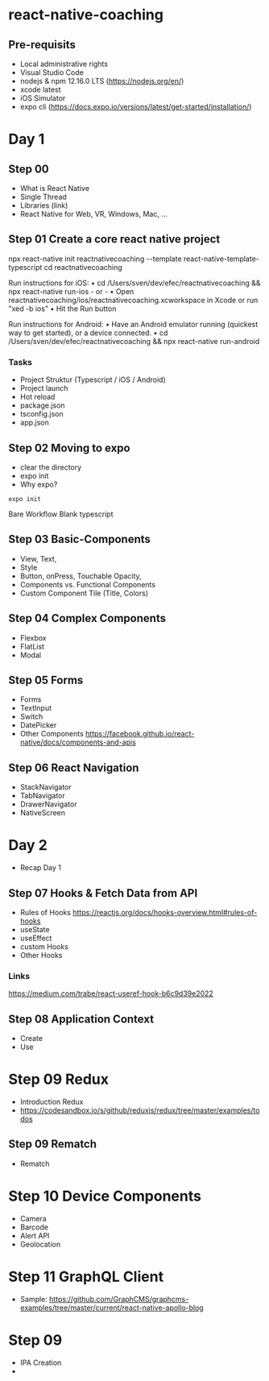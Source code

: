 # react-native-coaching

## Pre-requisits
* Local administrative rights
* Visual Studio Code
* nodejs & npm 12.16.0 LTS (https://nodejs.org/en/)
* xcode latest 
* iOS Simulator
* expo cli (https://docs.expo.io/versions/latest/get-started/installation/)


# Day 1

## Step 00
* What is React Native
* Single Thread
* Libraries (link)
* React Native for Web, VR, Windows, Mac, ...

## Step 01 Create a core react native project
npx react-native init reactnativecoaching --template react-native-template-typescript 
cd reactnativecoaching

Run instructions for iOS:
    • cd /Users/sven/dev/efec/reactnativecoaching && npx react-native run-ios
    - or -
    • Open reactnativecoaching/ios/reactnativecoaching.xcworkspace in Xcode or run "xed -b ios"
    • Hit the Run button

Run instructions for Android:
    • Have an Android emulator running (quickest way to get started), or a device connected.
    • cd /Users/sven/dev/efec/reactnativecoaching && npx react-native run-android


### Tasks
* Project Struktur (Typescript / iOS / Android)
* Project launch
* Hot reload
* package.json
* tsconfig.json
* app.json

## Step 02 Moving to expo

* clear the directory 
* expo init
* Why expo?
```
expo init 
```
Bare Workflow
Blank typescript


## Step 03 Basic-Components

* View, Text, 
* Style
* Button, onPress, Touchable Opacity, 
* Components vs. Functional Components
* Custom Component Tile (Title, Colors)

## Step 04 Complex Components
* Flexbox
* FlatList
* Modal

## Step 05 Forms
* Forms
* TextInput
* Switch
* DatePicker 
* Other Components https://facebook.github.io/react-native/docs/components-and-apis

## Step 06 React Navigation
* StackNavigator
* TabNavigator
* DrawerNavigator
* NativeScreen




# Day 2

* Recap Day 1

## Step 07 Hooks & Fetch Data from API
* Rules of Hooks https://reactjs.org/docs/hooks-overview.html#rules-of-hooks
* useState
* useEffect
* custom Hooks
* Other Hooks

### Links
https://medium.com/trabe/react-useref-hook-b6c9d39e2022

## Step 08 Application Context

* Create
* Use

# Step 09 Redux 
* Introduction Redux
* https://codesandbox.io/s/github/reduxjs/redux/tree/master/examples/todos

## Step 09 Rematch

* Rematch 

# Step 10 Device Components

* Camera
* Barcode
* Alert API
* Geolocation



# Step 11 GraphQL Client
* Sample: https://github.com/GraphCMS/graphcms-examples/tree/master/current/react-native-apollo-blog

# Step 09 
* IPA Creation
* 